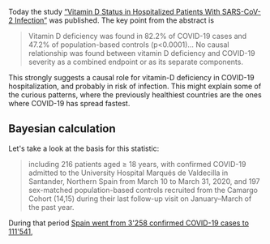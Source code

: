 Today the study [“Vitamin D Status in Hospitalized Patients With
SARS-CoV-2 Infection”][0] was published.  The key point from the
abstract is

>  Vitamin D deficiency was found in 82.2% of COVID-19 cases and 47.2%
>  of population-based controls (p<0.0001)… No causal relationship was
>  found between vitamin D deficiency and COVID-19 severity as a
>  combined endpoint or as its separate components.

[0]: https://academic.oup.com/jcem/advance-article/doi/10.1210/clinem/dgaa733/5934827

This strongly suggests a causal role for vitamin-D deficiency in
COVID-19 hospitalization, and probably in risk of infection.  This
might explain some of the curious patterns, where the previously
healthiest countries are the ones where COVID-19 has spread fastest.

Bayesian calculation
--------------------

Let's take a look at the basis for this statistic:

> including 216 patients aged ≥ 18 years, with confirmed COVID-19
> admitted to the University Hospital Marqués de Valdecilla in
> Santander, Northern Spain from March 10 to March 31, 2020, and 197
> sex-matched population-based controls recruited from the Camargo
> Cohort (14,15) during their last follow-up visit on January–March of
> the past year.

During that period [Spain went from 3'258 confirmed COVID-19 cases to
111'541][1], 

[1]: https://en.wikipedia.org/wiki/COVID-19_pandemic_in_Spain
